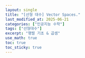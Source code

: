 ```yaml
---
layout: single
title: "[선형 대수] Vector Spaces."
last_modified_at: 2025-06-21
categories: ["인공지능 수학"]
tags: ["선형대수"]
excerpt: "행렬 기초 & 곱셈"
use_math: true
toc: true
toc_sticky: true
---
```


